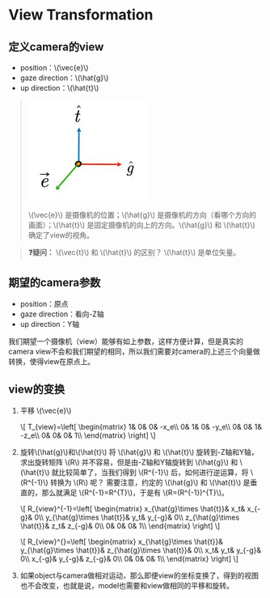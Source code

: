 # View Transformation

## 定义camera的view

- position：\\(\vec{e}\\)
- gaze direction：\\(\hat{g}\\)
- up direction：\\(\hat{t}\\)

> ![](../assets/tge.jpg) 
> 
> \\(\vec{e}\\) 是摄像机的位置；\\(\hat{g}\\) 是摄像机的方向（看哪个方向的画面）；\\(\hat{t}\\) 是固定摄像机的向上的方向。\\(\hat{g}\\) 和 \\(\hat{t}\\) 确定了view的视角。

> **&#x2753;疑问：** \\(\vec{t}\\) 和 \\(\hat{t}\\) 的区别？
> \\(\hat{t}\\) 是单位矢量。

## 期望的camera参数

- position：原点
- gaze direction：看向-Z轴
- up direction：Y轴

我们期望一个摄像机（view）能够有如上参数，这样方便计算，但是真实的camera view不会和我们期望的相同，所以我们需要对camera的上述三个向量做转换，使得view在原点上。

## view的变换

1. 平移 \\(\vec{e}\\) 
   
   \\[
   T_{view}=\left[ \begin{matrix}
    1&        0&        0&        -x_e\\\\
    0&        1&        0&        -y_e\\\\
    0&        0&        1&        -z_e\\\\
    0&        0&        0&        1\\\\
   \end{matrix} \right] 
   \\]

2. 旋转\\(\hat{g}\\)和\\(\hat{t}\\)
   将 \\(\hat{g}\\) 和 \\(\hat{t}\\) 旋转到-Z轴和Y轴，求出旋转矩阵 \\(R\\) 并不容易，但是由-Z轴和Y轴旋转到 \\(\hat{g}\\) 和 \\(\hat{t}\\) 就比较简单了，当我们得到 \\(R^{-1}\\) 后，如何进行逆运算，将 \\(R^{-1}\\) 转换为 \\(R\\) 呢？ 需要注意，约定的 \\(\hat{g}\\) 和 \\(\hat{t}\\) 是垂直的，那么就满足 \\(R^{-1}=R^{T}\\)，于是有 \\(R=(R^{-1})^{T}\\)。
   
   \\[
   R_{view}^{-1}=\left[ \begin{matrix}
    x_{\hat{g}\times \hat{t}}&        x_t&        x_{-g}&        0\\\\
    y_{\hat{g}\times \hat{t}}&        y_t&        y_{-g}&        0\\\\
    z_{\hat{g}\times \hat{t}}&        z_t&        z_{-g}&        0\\\\
    0&        0&        0&        1\\\\
   \end{matrix} \right] 
   \\]
   
   \\[
   R_{view}^{}=\left[ \begin{matrix}
    x_{\hat{g}\times \hat{t}}&        y_{\hat{g}\times \hat{t}}&        z_{\hat{g}\times \hat{t}}&        0\\\\
    x_t&        y_t&        y_{-g}&        0\\\\
    x_{-g}&        y_{-g}&        z_{-g}&        0\\\\
    0&        0&        0&        1\\\\
   \end{matrix} \right] 
   \\]

3. 如果object与camera做相对运动，那么即便view的坐标变换了，得到的视图也不会改变，也就是说，model也需要和view做相同的平移和旋转。
